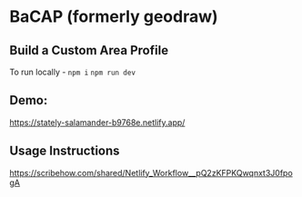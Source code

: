 # BaCAP (formerly geodraw)
## Build a Custom Area Profile

To run locally - 
`npm i`
`npm run dev`


## Demo:
https://stately-salamander-b9768e.netlify.app/

## Usage Instructions
https://scribehow.com/shared/Netlify_Workflow__pQ2zKFPKQwqnxt3J0fpogA
